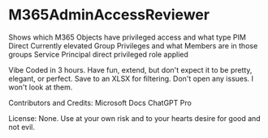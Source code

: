 # M365AdminAccessReviewer
Shows which M365 Objects have privileged access and what type 
PIM
Direct
Currently elevated
Group Privileges and what Members are in those groups
Service Principal direct privileged role applied

Vibe Coded in 3 hours.  Have fun, extend, but don't expect it to be pretty, elegant, or perfect. Save to an XLSX for filtering. Don't open any issues. I won't look at them.

Contributors and Credits:
Microsoft Docs
ChatGPT Pro

License: None. Use at your own risk and to your hearts desire for good and not evil.


